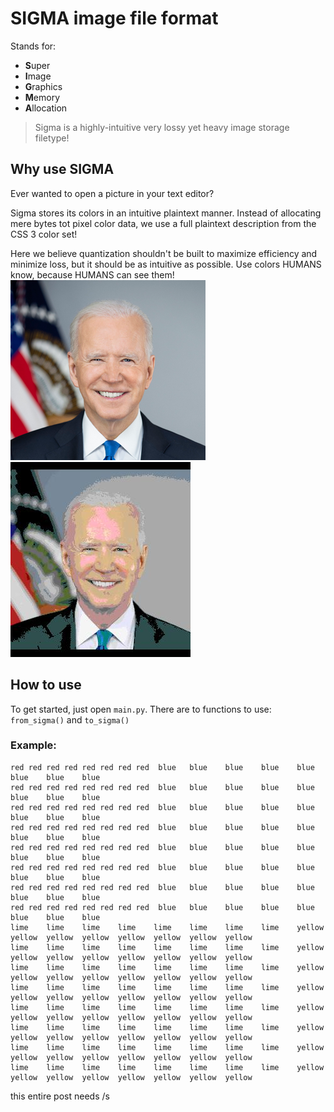 # SIGMA image file format
Stands for:
- **S**uper
- **I**mage
- **G**raphics
- **M**emory
- **A**llocation
> Sigma is a highly-intuitive very lossy yet heavy image storage filetype!
## Why use SIGMA
Ever wanted to open a picture in your text editor?

Sigma stores its colors in an intuitive plaintext manner.
Instead of allocating mere bytes tot pixel color data,
we use a full plaintext description from the CSS 3 color set!

Here we believe quantization shouldn't be built to maximize efficiency and minimize loss,
but it should be as intuitive as possible. Use colors HUMANS know, because HUMANS can see them!
<br>
![epic picture fail](./assets/biden.png)
![epic picture fail](./assets/biden_out.jpg)
## How to use
To get started, just open `main.py`.
There are to functions to use: `from_sigma()` and `to_sigma()`


### Example:
```
red	red	red	red	red	red	red	red	 blue	blue	blue	blue	blue	blue	blue	blue
red	red	red	red	red	red	red	red	 blue	blue	blue	blue	blue	blue	blue	blue
red	red	red	red	red	red	red	red	 blue	blue	blue	blue	blue	blue	blue	blue
red	red	red	red	red	red	red	red	 blue	blue	blue	blue	blue	blue	blue	blue
red	red	red	red	red	red	red	red	 blue	blue	blue	blue	blue	blue	blue	blue
red	red	red	red	red	red	red	red	 blue	blue	blue	blue	blue	blue	blue	blue
red	red	red	red	red	red	red	red	 blue	blue	blue	blue	blue	blue	blue	blue
red	red	red	red	red	red	red	red	 blue	blue	blue	blue	blue	blue	blue	blue
lime	lime	lime	lime	lime	lime	lime	lime	yellow	yellow	yellow	yellow	yellow	yellow	yellow	yellow
lime	lime	lime	lime	lime	lime	lime	lime	yellow	yellow	yellow	yellow	yellow	yellow	yellow	yellow
lime	lime	lime	lime	lime	lime	lime	lime	yellow	yellow	yellow	yellow	yellow	yellow	yellow	yellow
lime	lime	lime	lime	lime	lime	lime	lime	yellow	yellow	yellow	yellow	yellow	yellow	yellow	yellow
lime	lime	lime	lime	lime	lime	lime	lime	yellow	yellow	yellow	yellow	yellow	yellow	yellow	yellow
lime	lime	lime	lime	lime	lime	lime	lime	yellow	yellow	yellow	yellow	yellow	yellow	yellow	yellow
lime	lime	lime	lime	lime	lime	lime	lime	yellow	yellow	yellow	yellow	yellow	yellow	yellow	yellow
lime	lime	lime	lime	lime	lime	lime	lime	yellow	yellow	yellow	yellow	yellow	yellow	yellow	yellow
```

this entire post needs /s
